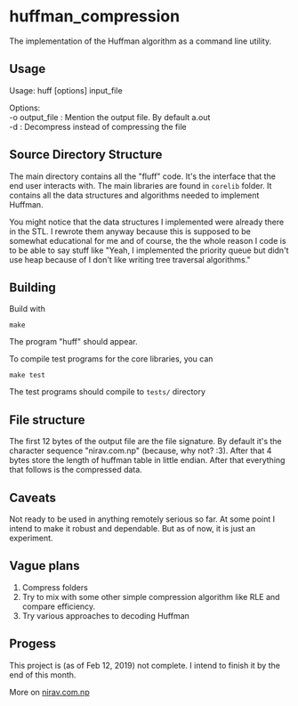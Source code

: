 # huffman_compression
The implementation of the Huffman algorithm as a command line utility.

## Usage
Usage: huff [options] input_file  

Options:  
    -o output_file      : Mention the output file. By default a.out  
    -d                  : Decompress instead of compressing the file  

## Source Directory Structure
The main directory contains all the "fluff" code. It's the interface that the end user
interacts with. The main libraries are found in `corelib` folder. It contains all the data 
structures and algorithms needed to implement Huffman. 

You might notice that the data structures I implemented were already there in the STL. 
I rewrote them anyway because this is supposed to be somewhat educational for me and 
of course, the the whole reason I code is to be able to say stuff like "Yeah, I implemented the 
priority queue but didn't use heap because of I don't like writing tree traversal algorithms."


## Building
Build with

    make

The program "huff" should appear.

To compile test programs for the core libraries, you can 

    make test

The test programs should compile to `tests/` directory

## File structure
The first 12 bytes of the output file are the file signature. 
By default it's the character sequence "nirav.com.np" (because, why not? :3). After that 4 bytes
store the length of huffman table in little endian. After that everything that follows is the 
compressed data.

## Caveats
Not ready to be used in anything remotely serious so far. At some point I intend to 
make it robust and dependable. But as of now, it is just an experiment.

## Vague plans
1. Compress folders
2. Try to mix with some other simple compression algorithm like RLE and compare efficiency.
3. Try various approaches to decoding Huffman

## Progess
This project is (as of Feb 12, 2019) not complete. I intend to finish it by the end of this month.

More on [nirav.com.np](https://nirav.com.np)